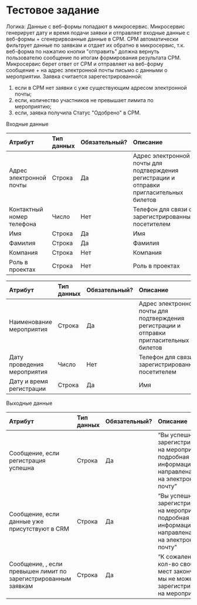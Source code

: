 # Тестовое задание
Логика:
Данные с веб-формы попадают в микросервис. Микросервис генерирует дату и время подачи заявки и отправляет входные данные с веб-формы + сгенерирвоанные данные в СРМ. СРМ автоматически фильтрует данные по заявкам и отдает их обратно в микросервис, т.к. веб-форма по нажатию кнопки "отправить" должна вернуть пользователю сообщение по итогам формирования результата СРМ. Микросервис берет ответ от СРМ и отправляет на веб-форму сообщение + на адрес электронной почты письмо с данными о мероприятии.
Заявка считается зарегестрированной:
1. если в СРМ нет заявки с уже существующим адресом электронной почты;
2. если, количество участников не превышает лимита по мероприятию;
3. если, заявка получила Статус "Одобрено" в СРМ.

Входные данные

| Атрибут                   | Тип данных | Обязательный? | Описание                                                                                 |
| :------------------------ |:---------- | :------------ |:---------------------------------------------------------------------------------------- |
| Адрес электронной почты   | Строка     | Да            | Адрес электронной почты для подтверждения регистрации и отправки пригласительных билетов |
| Контактный номер телефона | Число      | Нет           | Телефон для связи с зарегистрированным посетителем                                       |
| Имя                       | Строка     | Да            | Имя                                                                                      |
| Фамилия                   | Строка     | Да            | Фамилия                                                                                  |
| Компания                  | Строка     | Нет           | Компания                                                                                 |
| Роль в проектах           | Строка     | Нет           | Роль в проектах                                                                          |


| Атрибут                     | Тип данных | Обязательный? | Описание                                                                                 |
| :-------------------------- |:---------- | :------------ |:---------------------------------------------------------------------------------------- |
| Наименование мероприятия    | Строка     | Да            | Адрес электронной почты для подтверждения регистрации и отправки пригласительных билетов |
| Дату проведения мероприятия | Число      | Нет           | Телефон для связи с зарегистрированным посетителем                                       |
| Дату и время регистрации    | Строка     | Да            | Имя                                                                                      |

Выходные данные

| Атрибут                                                        | Тип данных | Обязательный? | Описание         |
| :------------------------------------------------------------- |:---------- | :------------ |:---------------- |
| Сообщение, если регистрация успешна                            | Строка     | Да            | “Вы успешно зарегистрированы на мероприятие, подробная информация направлена вам на электронную почту” |
|Сообщение, если данные уже присутствуют в CRM                   | Строка     | Да            | “Вы успешно зарегистрированы на мероприятие, подробная информация направлена вам на электронную почту" |
| Сообщение, , если превышен лимит по зарегистрированным заявкам | Строка     | Да            | “К сожалению, кол-во свободных мест закончилось, мы не можем вас зарегистрировать на мероприятие”  |

